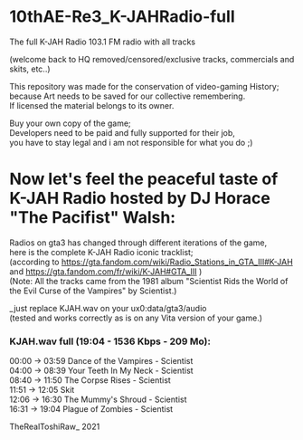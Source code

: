 # 10thAE-Re3_K-JAHRadio-full  
The full K-JAH Radio 103.1 FM radio with all tracks  

(welcome back to HQ removed/censored/exclusive tracks, commercials and skits, etc..)  

This repository was made for the conservation of video-gaming History;  
because Art needs to be saved for our collective remembering.  
If licensed the material belongs to its owner.  

Buy your own copy of the game;  
Developers need to be paid and fully supported for their job,  
you have to stay legal and i am not responsible for what you do  ;)  


# Now let's feel the peaceful taste of K-JAH Radio hosted by DJ Horace "The Pacifist" Walsh:  

Radios on gta3 has changed through different iterations of the game,  
here is the complete K-JAH Radio iconic tracklist;  
(according to https://gta.fandom.com/wiki/Radio_Stations_in_GTA_III#K-JAH  
and https://gta.fandom.com/fr/wiki/K-JAH#GTA_III )  
(Note: All the tracks came from the 1981 album "Scientist Rids the World of the Evil Curse of the Vampires" by Scientist.)  

_just replace KJAH.wav on your ux0:data/gta3/audio  
(tested and works correctly as is on any Vita version of your game.)  


### KJAH.wav full (19:04 - 1536 Kbps - 209 Mo):  

00:00 -> 03:59 Dance of the Vampires - Scientist  
04:00 -> 08:39 Your Teeth In My Neck - Scientist  
08:40 -> 11:50 The Corpse Rises - Scientist  
11:51 -> 12:05 Skit  
12:06 -> 16:30 The Mummy's Shroud - Scientist  
16:31 -> 19:04 Plague of Zombies - Scientist  


TheRealToshiRaw_ 2021  
